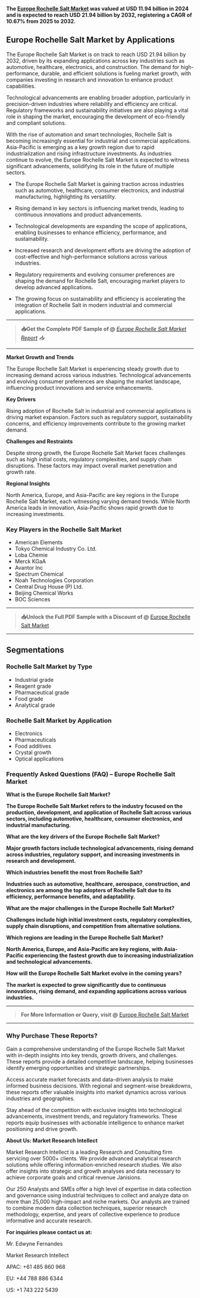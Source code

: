 <p><strong>The <a href="https://www.marketresearchintellect.com/download-sample/?rid=926864&amp;utm_source=Pulse-April-Europe&amp;utm_medium=852">Europe Rochelle Salt Market</a> was valued at USD 11.94 billion in 2024 and is expected to reach USD 21.94 billion by 2032, registering a CAGR of 10.67% from 2025 to 2032.</strong></p><h2>Europe Rochelle Salt Market by Applications&nbsp;</h2><p><p>The Europe Rochelle Salt Market is on track to reach USD 21.94 billion by 2032, driven by its expanding applications across key industries such as automotive, healthcare, electronics, and construction. The demand for high-performance, durable, and efficient solutions is fueling market growth, with companies investing in research and innovation to enhance product capabilities.</p><p>Technological advancements are enabling broader adoption, particularly in precision-driven industries where reliability and efficiency are critical. Regulatory frameworks and sustainability initiatives are also playing a vital role in shaping the market, encouraging the development of eco-friendly and compliant solutions.</p><p>With the rise of automation and smart technologies, Rochelle Salt is becoming increasingly essential for industrial and commercial applications. Asia-Pacific is emerging as a key growth region due to rapid industrialization and rising infrastructure investments. As industries continue to evolve, the Europe Rochelle Salt Market is expected to witness significant advancements, solidifying its role in the future of multiple sectors.</p></p><ul><li><p>The Europe Rochelle Salt Market is gaining traction across industries such as automotive, healthcare, consumer electronics, and industrial manufacturing, highlighting its versatility.</p></li><li><p>Rising demand in key sectors is influencing market trends, leading to continuous innovations and product advancements.</p></li><li><p>Technological developments are expanding the scope of applications, enabling businesses to enhance efficiency, performance, and sustainability.</p></li><li><p>Increased research and development efforts are driving the adoption of cost-effective and high-performance solutions across various industries.</p></li><li><p>Regulatory requirements and evolving consumer preferences are shaping the demand for Rochelle Salt, encouraging market players to develop advanced applications.</p></li><li><p>The growing focus on sustainability and efficiency is accelerating the integration of Rochelle Salt in modern industrial and commercial applications.</p></li></ul><hr /><blockquote><p><strong><span class="font-[700]">📥Get the Complete PDF Sample of @ </span></strong><em><span class="font-[700]"><a href="https://www.marketresearchintellect.com/download-sample/?rid=926864&amp;utm_source=Pulse-April-Europe&amp;utm_medium=852" target="_blank" data-tracking-control-name="article-ssr-frontend-pulse_little-text-block" data-tracking-will-navigate="" data-test-link="">Europe Rochelle Salt Market Report</a>&nbsp;📥</span></em></p></blockquote><hr /><p class="" data-start="77" data-end="360"><strong data-start="77" data-end="105">Market Growth and Trends</strong></p><p class="" data-start="77" data-end="360">The Europe Rochelle Salt Market is experiencing steady growth due to increasing demand across various industries. Technological advancements and evolving consumer preferences are shaping the market landscape, influencing product innovations and service enhancements.</p><p class="" data-start="362" data-end="606"><strong data-start="362" data-end="377">Key Drivers</strong></p><p class="" data-start="362" data-end="606">Rising adoption of Rochelle Salt in industrial and commercial applications is driving market expansion. Factors such as regulatory support, sustainability concerns, and efficiency improvements contribute to the growing market demand.</p><p class="" data-start="608" data-end="849"><strong data-start="608" data-end="637">Challenges and Restraints</strong></p><p class="" data-start="608" data-end="849">Despite strong growth, the Europe Rochelle Salt Market faces challenges such as high initial costs, regulatory complexities, and supply chain disruptions. These factors may impact overall market penetration and growth rate.</p><p class="" data-start="851" data-end="1095"><strong data-start="851" data-end="872">Regional Insights</strong></p><p class="" data-start="851" data-end="1095">North America, Europe, and Asia-Pacific are key regions in the Europe Rochelle Salt Market, each witnessing varying demand trends. While North America leads in innovation, Asia-Pacific shows rapid growth due to increasing investments.</p><p><h3>Key Players in the Rochelle Salt Market </h3><ul><li>American Elements</li><li> Tokyo Chemical Industry Co. Ltd.</li><li> Loba Chemie</li><li> Merck KGaA</li><li> Avantor Inc</li><li> Spectrum Chemical</li><li> Noah Technologies Corporation</li><li> Central Drug House (P) Ltd.</li><li> Beijing Chemical Works</li><li> BOC Sciences</li></ul></p><hr /><blockquote><p><strong>📥Unlock the Full PDF Sample with a Discount of @</strong> <a href="https://www.marketresearchintellect.com/ask-for-discount/?rid=926864&amp;utm_source=Pulse-April-Europe&amp;utm_medium=852">Europe Rochelle Salt Market</a></p></blockquote><hr /><p><h2>Segmentations</h2><h3>Rochelle Salt Market by Type</h3><ul><li>Industrial grade</li><li> Reagent grade</li><li> Pharmaceutical grade</li><li> Food grade</li><li> Analytical grade</li></ul><h3>Rochelle Salt Market by Application</h3><ul><li>Electronics</li><li> Pharmaceuticals</li><li> Food additives</li><li> Crystal growth</li><li> Optical applications</li></ul></p><h3><strong>Frequently Asked Questions (FAQ) &ndash; Europe Rochelle Salt Market</strong></h3><p><strong>What is the Europe Rochelle Salt Market?</strong></p><p><strong>The Europe Rochelle Salt Market refers to the industry focused on the production, development, and application of Rochelle Salt across various sectors, including automotive, healthcare, consumer electronics, and industrial manufacturing.</strong></p><p><strong>What are the key drivers of the Europe Rochelle Salt Market?</strong></p><p><strong>Major growth factors include technological advancements, rising demand across industries, regulatory support, and increasing investments in research and development.</strong></p><p><strong>Which industries benefit the most from Rochelle Salt?</strong></p><p><strong>Industries such as automotive, healthcare, aerospace, construction, and electronics are among the top adopters of Rochelle Salt due to its efficiency, performance benefits, and adaptability.</strong></p><p><strong>What are the major challenges in the Europe Rochelle Salt Market?</strong></p><p><strong>Challenges include high initial investment costs, regulatory complexities, supply chain disruptions, and competition from alternative solutions.</strong></p><p><strong>Which regions are leading in the Europe Rochelle Salt Market?</strong></p><p><strong>North America, Europe, and Asia-Pacific are key regions, with Asia-Pacific experiencing the fastest growth due to increasing industrialization and technological advancements.</strong></p><p><strong>How will the Europe Rochelle Salt Market evolve in the coming years?</strong></p><p><strong>The market is expected to grow significantly due to continuous innovations, rising demand, and expanding applications across various industries.</strong></p><hr /><blockquote><p><span class="font-[700]"><strong>For More Information or Query, visit&nbsp;@</strong>&nbsp;</span><span class="font-[700]"><a href="https://www.marketresearchintellect.com/product/global-rochelle-salt-market/?utm_source=Linkedin&utm_medium=852" target="_blank" data-tracking-control-name="article-ssr-frontend-pulse_little-text-block" data-tracking-will-navigate="" data-test-link="">Europe Rochelle Salt Market</a></span></p></blockquote><hr /><h3><strong data-start="0" data-end="31">Why Purchase These Reports?</strong></h3><p class="" data-start="35" data-end="297">Gain a comprehensive understanding of the Europe Rochelle Salt Market with in-depth insights into key trends, growth drivers, and challenges. These reports provide a detailed competitive landscape, helping businesses identify emerging opportunities and strategic partnerships.</p><p class="" data-start="299" data-end="540">Access accurate market forecasts and data-driven analysis to make informed business decisions. With regional and segment-wise breakdowns, these reports offer valuable insights into market dynamics across various industries and geographies.</p><p class="" data-start="542" data-end="784">Stay ahead of the competition with exclusive insights into technological advancements, investment trends, and regulatory frameworks. These reports equip businesses with actionable intelligence to enhance market positioning and drive growth.</p><p><strong><span class="font-[700]">About Us: Market Research Intellect</span></strong></p><p><span class="">Market Research Intellect is a leading Research and Consulting firm servicing over 5000+ clients. We provide advanced analytical research solutions while offering information-enriched research studies.&nbsp;</span>We also offer insights into strategic and growth analyses and data necessary to achieve corporate goals and critical revenue Janisions.</p><p><span class="">Our 250 Analysts and SMEs offer a high level of expertise in data collection and governance using industrial techniques to collect and analyze data on more than 25,000 high-impact and niche markets. Our analysts are trained to combine modern data collection techniques, superior research methodology, expertise, and years of collective experience to produce informative and accurate research.</span></p><p><strong>For inquiries please contact us at:</strong></p><p>Mr. Edwyne Fernandes</p><p>Market Research Intellect</p><p>APAC: +61 485 860 968</p><p>EU: +44 788 886 6344</p><p>US: +1 743 222 5439</p>